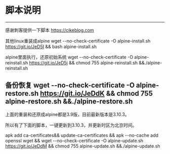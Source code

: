 # 脚本说明
-----
感谢刺客提供一下脚本 https://cikeblog.com

其他linux重装成alpine
wget --no-check-certificate -O alpine-install.sh https://git.io/JeD5I && bash alpine-install.sh

alpine里面执行，还原初始系统
wget --no-check-certificate -O alpine-reinstall.sh https://git.io/JeD5j && chmod 755 alpine-reinstall.sh &&./alpine-reinstall.sh

备份恢复
wget --no-check-certificate -O alpine-restore.sh https://git.io/JeDdK && chmod 755 alpine-restore.sh &&./alpine-restore.sh 
-----

上面的重装和还原成alpine都是3.9版，目前最新版本是3.10.3。

所以有了下面的脚本，一键更新到3.10.3，并更新时区为北京时间。

apk add ca-certificates&& update-ca-certificates && apk --no-cache add openssl wget && wget --no-check-certificate -O alpine-update.sh https://git.io/JeDdM && chmod 755 alpine-update.sh &&./alpine-update.sh
